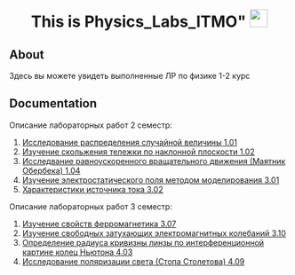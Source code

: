 <h1 align="center">This is Physics_Labs_ITMO"
<img src="https://github.com/blackcater/blackcater/raw/main/images/Hi.gif" height="32"/></h1>

## About
Здесь вы можете увидеть выполненные ЛР по физике 1-2 курс

## Documentation

Описание лабораторных работ 2 семестр:
1. [Исследование распределения случайной величины 1.01](https://github.com/RomanKosovets/Physics_Labs/blob/main/Labs_2sem_description/Lab_1_01.pdf)
2. [Изучение скольжения тележки по наклонной плоскости 1.02](https://github.com/RomanKosovets/Physics_Labs/blob/main/Labs_2sem_description/Lab_1_02.pdf)
3. [Исследвание равноускоренного вращательного движения (Маятник Обербека) 1.04](https://github.com/RomanKosovets/Physics_Labs/blob/main/Labs_2sem_description/Lab_1_04.pdf)
4. [Изучение электростатического поля методом моделирования 3.01](https://github.com/RomanKosovets/Physics_Labs/blob/main/Labs_2sem_description/Lab_3_01.pdf)
5. [Характеристики источника тока 3.02](https://github.com/RomanKosovets/Physics_Labs/blob/main/Labs_2sem_description/Lab_3_02.pdf)

Описание лабораторных работ 3 семестр:
1. [Изучение свойств ферромагнетика 3.07](https://github.com/RomanKosovets/Physics_Labs/blob/main/Labs_3sem_description/%D0%9E%D0%BF%D0%B8%D1%81%D0%B0%D0%BD%D0%B8%D0%B5%20%D0%9B%D0%A0%203.07.pdf)
2. [Изучение свободных затухающих электромагнитных колебаний 3.10](https://github.com/RomanKosovets/Physics_Labs/blob/main/Labs_3sem_description/%D0%9E%D0%BF%D0%B8%D1%81%D0%B0%D0%BD%D0%B8%D0%B5%20%D0%9B%D0%A0%203.10.pdf)
3. [Определение радиуса кривизны линзы по интерференционной картине колец Ньютона 4.03](https://github.com/RomanKosovets/Physics_Labs/blob/main/Labs_3sem_description/%D0%9E%D0%BF%D0%B8%D1%81%D0%B0%D0%BD%D0%B8%D0%B5%20%D0%9B%D0%A0%204.03.pdf)
4. [Исследование поляризации света (Стопа Столетова) 4.09](https://github.com/RomanKosovets/Physics_Labs/blob/main/Labs_3sem_description/%D0%9E%D0%BF%D0%B8%D1%81%D0%B0%D0%BD%D0%B8%D0%B5%20%D0%9B%D0%A0%204.09.pdf)

